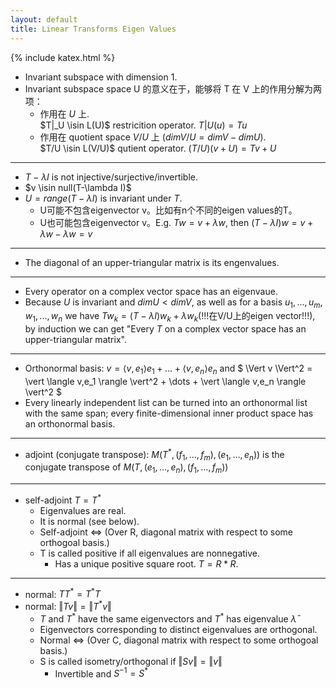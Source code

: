 ```yaml
---
layout: default
title: Linear Transforms Eigen Values
---
```


{% include katex.html %}

* Invariant subspace with dimension 1.
* Invariant subspace space U 的意义在于，能够将 T 在 V 上的作用分解为两项：
    * 作用在 $U$ 上.  
        $T|_U \isin L(U)$ restricition operator. $T|U(u) = Tu$
    * 作用在 quotient space $V/U$ 上 ($dimV/U=dimV-dimU$).  
        $T/U \isin L(V/U)$ qutient operator. $(T/U)(v+U) = Tv + U$
---

* $T-\lambda I$ is not injective/surjective/invertible.
* $v \isin null(T-\lambda I)$
* $U = range(T-\lambda I)$ is invariant under $T$.
    * U可能不包含eigenvector v。比如有n个不同的eigen values的T。
    * U也可能包含eigenvector v。E.g. $Tw=v+\lambda w$, then $(T-\lambda I)w=v+\lambda w - \lambda w=v$

---

* The diagonal of an upper-triangular matrix is its engenvalues.

---

* Every operator on a complex vector space has an eigenvaue.
* Because $U$ is invariant and $dimU < dimV$, as well as for a basis $u_1,...,u_m,w_1,...,w_n$ we have $Tw_k=(T-\lambda I)w_k + \lambda w_k$(!!!在V/U上的eigen vector!!!), by induction we can get "Every $T$ on a complex vector space has an upper-triangular  matrix".

---

* Orthonormal basis: $v = \langle v,e_1 \rangle e_1 + \dots + \langle v,e_n \rangle e_n$ and $ \Vert v \Vert^2 = \vert \langle v,e_1 \rangle \vert^2 + \dots +  \vert \langle v,e_n \rangle \vert^2 $
* Every linearly independent list can be turned into an orthonormal list with the same span; every finite-dimensional inner product space has an orthonormal basis.

---

* adjoint (conjugate transpose): $M(T^*,(f_1,\dots,f_m),(e_1,\dots,e_n))$ is the conjugate transpose of $M(T,(e_1,\dots,e_n),(f_1,\dots,f_m))$

---

* self-adjoint $T=T^*$
    * Eigenvalues are real.
    * It is normal (see below).
    * Self-adjoint <=> (Over R, diagonal matrix with respect to some orthogoal basis.)
    * T is called positive if all eigenvalues are nonnegative.
        * Has a unique positive square root. $T = R*R$.

---

* normal: $TT^*=T^*T$
* normal: $\Vert Tv \Vert = \Vert T^*v \Vert$
    * $T$ and $T^*$ have the same eigenvectors and $T^*$ has eigenvalue $\bar{\lambda}$
    * Eigenvectors corresponding to distinct eigenvalues are orthogonal.
    * Normal <=> (Over C, diagonal matrix with respect to some orthogoal basis.)
    * S is called isometry/orthogonal if $\Vert Sv \Vert = \Vert v \Vert$
        * Invertible and $S^{-1}=S^*$

